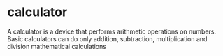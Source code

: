 # calculator
A calculator is a device that performs arithmetic operations on numbers. Basic calculators can do only addition, subtraction, multiplication and division mathematical calculations
